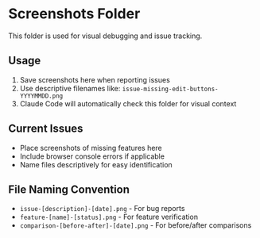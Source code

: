 # Screenshots Folder

This folder is used for visual debugging and issue tracking.

## Usage
1. Save screenshots here when reporting issues
2. Use descriptive filenames like: `issue-missing-edit-buttons-YYYYMMDD.png`
3. Claude Code will automatically check this folder for visual context

## Current Issues
- Place screenshots of missing features here
- Include browser console errors if applicable
- Name files descriptively for easy identification

## File Naming Convention
- `issue-[description]-[date].png` - For bug reports
- `feature-[name]-[status].png` - For feature verification  
- `comparison-[before-after]-[date].png` - For before/after comparisons